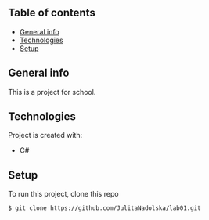 ## Table of contents
* [General info](#general-info)
* [Technologies](#technologies)
* [Setup](#setup)

## General info
This is a project for school.
	
## Technologies
Project is created with:
* C#
	
## Setup
To run this project, clone this repo 

```
$ git clone https://github.com/JulitaNadolska/lab01.git
```
